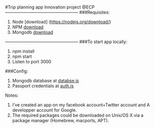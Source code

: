 #Trip planning app
Innovation project @ECP 
—————————————————
###Requisites:
1. Node     [download] (https://nodejs.org/download/)
2.  NPM     [download](https://www.npmjs.com/package/npm)
3.  Mongodb  [download](https://www.mongodb.org/downloads)


—————————————————
###To start app locally:

1. npm install
2. npm start 
3. Listen to port 3000

###Config: 
1. Mongodb database at [databse.js](config/database.js)
2.  Passport credentials at [auth.js](config/auth.js)

Notes:

1.  I've created an app on my facebook account+Twitter account and A developper account for Google. 
2.  The required packages could be downloaded on Unix/OS X via a package manager (Homebrew, macports, APT). 


